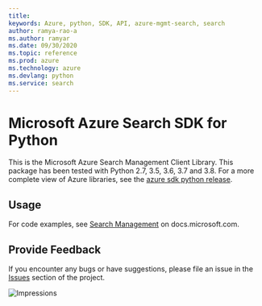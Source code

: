 ```yaml
---
title: 
keywords: Azure, python, SDK, API, azure-mgmt-search, search
author: ramya-rao-a
ms.author: ramyar
ms.date: 09/30/2020
ms.topic: reference
ms.prod: azure
ms.technology: azure
ms.devlang: python
ms.service: search
---
```


# Microsoft Azure Search SDK for Python

This is the Microsoft Azure Search Management Client Library.
This package has been tested with Python 2.7, 3.5, 3.6, 3.7 and 3.8.
For a more complete view of Azure libraries, see the [azure sdk python release](https://aka.ms/azsdk/python/all).


## Usage

For code examples, see [Search Management](https://docs.microsoft.com/python/api/overview/azure/search)
on docs.microsoft.com.


## Provide Feedback

If you encounter any bugs or have suggestions, please file an issue in the
[Issues](https://github.com/Azure/azure-sdk-for-python/issues)
section of the project.


![Impressions](https://azure-sdk-impressions.azurewebsites.net/api/impressions/azure-sdk-for-python%2Fazure-mgmt-search%2FREADME.png)

